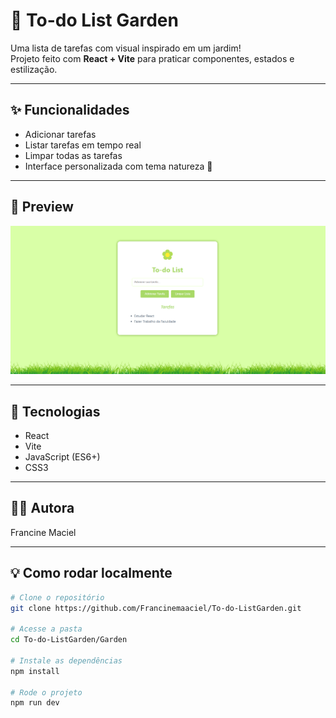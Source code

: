 # 🌿 To-do List Garden

Uma lista de tarefas com visual inspirado em um jardim!  
Projeto feito com **React + Vite** para praticar componentes, estados e estilização.

---

## ✨ Funcionalidades

- Adicionar tarefas
- Listar tarefas em tempo real
- Limpar todas as tarefas
- Interface personalizada com tema natureza 🌱

---

## 📸 Preview


![Tela do app](to-do.png)

---

## 🚀 Tecnologias

- React
- Vite
- JavaScript (ES6+)
- CSS3

---

## 🧑‍🎨 Autora

Francine Maciel

---

## 💡 Como rodar localmente

```bash
# Clone o repositório
git clone https://github.com/Francinemaaciel/To-do-ListGarden.git

# Acesse a pasta
cd To-do-ListGarden/Garden

# Instale as dependências
npm install

# Rode o projeto
npm run dev

